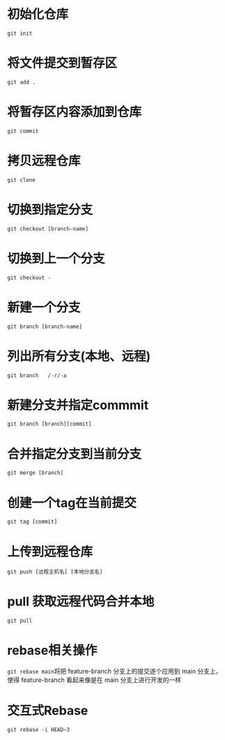 # 初始化仓库
`git init`
# 将文件提交到暂存区
`git add .`
# 将暂存区内容添加到仓库
`git commit`
# 拷贝远程仓库
`git clone`
# 切换到指定分支
`git checkout [branch-name]`
# 切换到上一个分支
`git checkout -`
# 新建一个分支
`git branch [branch-name]`
# 列出所有分支(本地、远程)
`git branch   /-r/-a`
# 新建分支并指定commmit
`git branch [branch][commit]`
# 合并指定分支到当前分支
`git merge [branch]`
# 创建一个tag在当前提交
`git tag [commit]`
# 上传到远程仓库
`git push [远程主机名] [本地分支名]`
# pull 获取远程代码合并本地
`git pull`
# rebase相关操作
`git rebase main`将把 feature-branch 分支上的提交逐个应用到 main 分支上，使得 feature-branch 看起来像是在 main 分支上进行开发的一样
# 交互式Rebase
`git rebase -i HEAD~3`